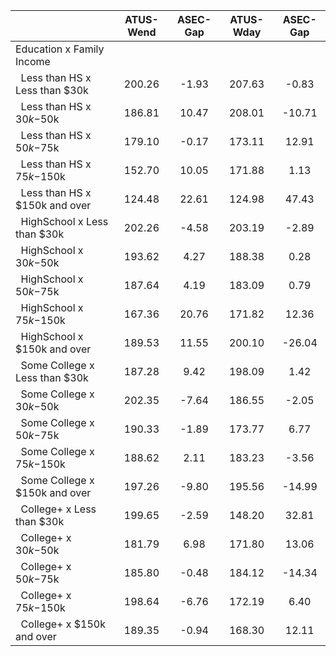
|                      |    ATUS-Wend |     ASEC-Gap |    ATUS-Wday |     ASEC-Gap |
| -------------------- | :----------: | :----------: | :----------: | :----------: |
| Education x Family Income |              |              |              |              |
| &nbsp;&nbsp;Less than HS x Less than $30k |       200.26 |        -1.93 |       207.63 |        -0.83 |
| &nbsp;&nbsp;Less than HS x $30k-$50k |       186.81 |        10.47 |       208.01 |       -10.71 |
| &nbsp;&nbsp;Less than HS x $50k-$75k |       179.10 |        -0.17 |       173.11 |        12.91 |
| &nbsp;&nbsp;Less than HS x $75k-$150k |       152.70 |        10.05 |       171.88 |         1.13 |
| &nbsp;&nbsp;Less than HS x $150k and over |       124.48 |        22.61 |       124.98 |        47.43 |
| &nbsp;&nbsp;HighSchool x Less than $30k |       202.26 |        -4.58 |       203.19 |        -2.89 |
| &nbsp;&nbsp;HighSchool x $30k-$50k |       193.62 |         4.27 |       188.38 |         0.28 |
| &nbsp;&nbsp;HighSchool x $50k-$75k |       187.64 |         4.19 |       183.09 |         0.79 |
| &nbsp;&nbsp;HighSchool x $75k-$150k |       167.36 |        20.76 |       171.82 |        12.36 |
| &nbsp;&nbsp;HighSchool x $150k and over |       189.53 |        11.55 |       200.10 |       -26.04 |
| &nbsp;&nbsp;Some College x Less than $30k |       187.28 |         9.42 |       198.09 |         1.42 |
| &nbsp;&nbsp;Some College x $30k-$50k |       202.35 |        -7.64 |       186.55 |        -2.05 |
| &nbsp;&nbsp;Some College x $50k-$75k |       190.33 |        -1.89 |       173.77 |         6.77 |
| &nbsp;&nbsp;Some College x $75k-$150k |       188.62 |         2.11 |       183.23 |        -3.56 |
| &nbsp;&nbsp;Some College x $150k and over |       197.26 |        -9.80 |       195.56 |       -14.99 |
| &nbsp;&nbsp;College+ x Less than $30k |       199.65 |        -2.59 |       148.20 |        32.81 |
| &nbsp;&nbsp;College+ x $30k-$50k |       181.79 |         6.98 |       171.80 |        13.06 |
| &nbsp;&nbsp;College+ x $50k-$75k |       185.80 |        -0.48 |       184.12 |       -14.34 |
| &nbsp;&nbsp;College+ x $75k-$150k |       198.64 |        -6.76 |       172.19 |         6.40 |
| &nbsp;&nbsp;College+ x $150k and over |       189.35 |        -0.94 |       168.30 |        12.11 |

